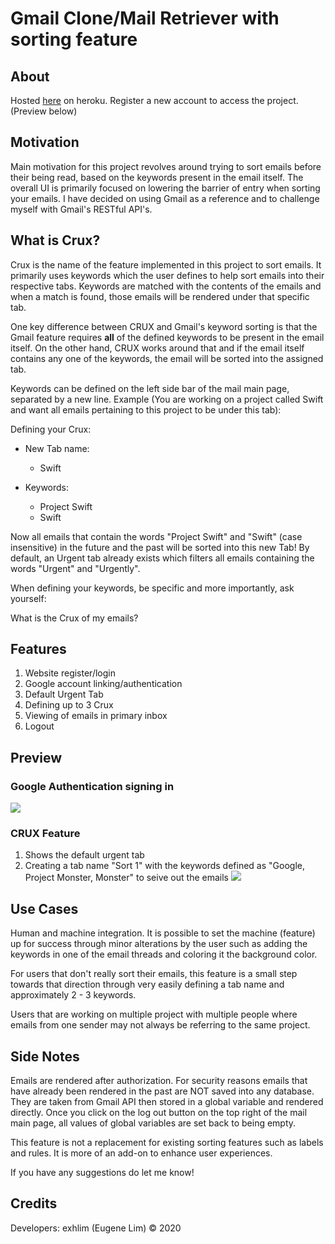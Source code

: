 # Gmail Clone/Mail Retriever with sorting feature

## About ##

Hosted [here](https://gmail-clone-crux.herokuapp.com/) on heroku. Register a new account to access the project. (Preview below)

## Motivation ##

Main motivation for this project revolves around trying to sort emails before their being read, based on the keywords present in the email itself. The overall UI is primarily focused on lowering the barrier of entry when sorting your emails. I have decided on using Gmail as a reference and to challenge myself with Gmail's RESTful API's.

## What is Crux? ##

Crux is the name of the feature implemented in this project to sort emails. It primarily uses keywords which the user defines to help sort emails into their respective tabs. Keywords are matched with the contents of the emails and when a match is found, those emails will be rendered under that specific tab.

One key difference between CRUX and Gmail's keyword sorting is that the Gmail feature requires **all** of the defined keywords to be present in the email itself. On the other hand, CRUX works around that and if the email itself contains any one of the keywords, the email will be sorted into the assigned tab.

Keywords can be defined on the left side bar of the mail main page, separated by a new line. 
Example (You are working on a project called Swift and want all emails pertaining to this project to be under this tab):

Defining your Crux:

- New Tab name:
  - Swift
  
- Keywords:
  - Project Swift 
  - Swift 

Now all emails that contain the words "Project Swift" and "Swift" (case insensitive) in the future and the past will be sorted into this new Tab! By default, an Urgent tab already exists which filters all emails containing the words "Urgent" and "Urgently".

When defining your keywords, be specific and more importantly, ask yourself:

What is the Crux of my emails?

## Features ##

1. Website register/login
2. Google account linking/authentication
3. Default Urgent Tab
4. Defining up to 3 Crux
5. Viewing of emails in primary inbox
6. Logout

## Preview ##

### Google Authentication signing in ###
![](./public/gif1.gif)

### CRUX Feature ###
1. Shows the default urgent tab
2. Creating a tab name "Sort 1" with the keywords defined as "Google, Project Monster, Monster" to seive out the emails
![](./public/gif2.gif)

## Use Cases ##

Human and machine integration. It is possible to set the machine (feature) up for success through minor alterations by the user such as adding the keywords in one of the email threads and coloring it the background color. 

For users that don't really sort their emails, this feature is a small step towards that direction through very easily defining a tab name and approximately 2 - 3 keywords. 

Users that are working on multiple project with multiple people where emails from one sender may not always be referring to the same project. 


## Side Notes ##

Emails are rendered after authorization. For security reasons emails that have already been rendered in the past are NOT saved into any database. They are taken from Gmail API then stored in a global variable and rendered directly. Once you click on the log out button on the top right of the mail main page, all values of global variables are set back to being empty.

This feature is not a replacement for existing sorting features such as labels and rules. It is more of an add-on to enhance user experiences.

If you have any suggestions do let me know!

## Credits ##

Developers: exhlim (Eugene Lim) © 2020